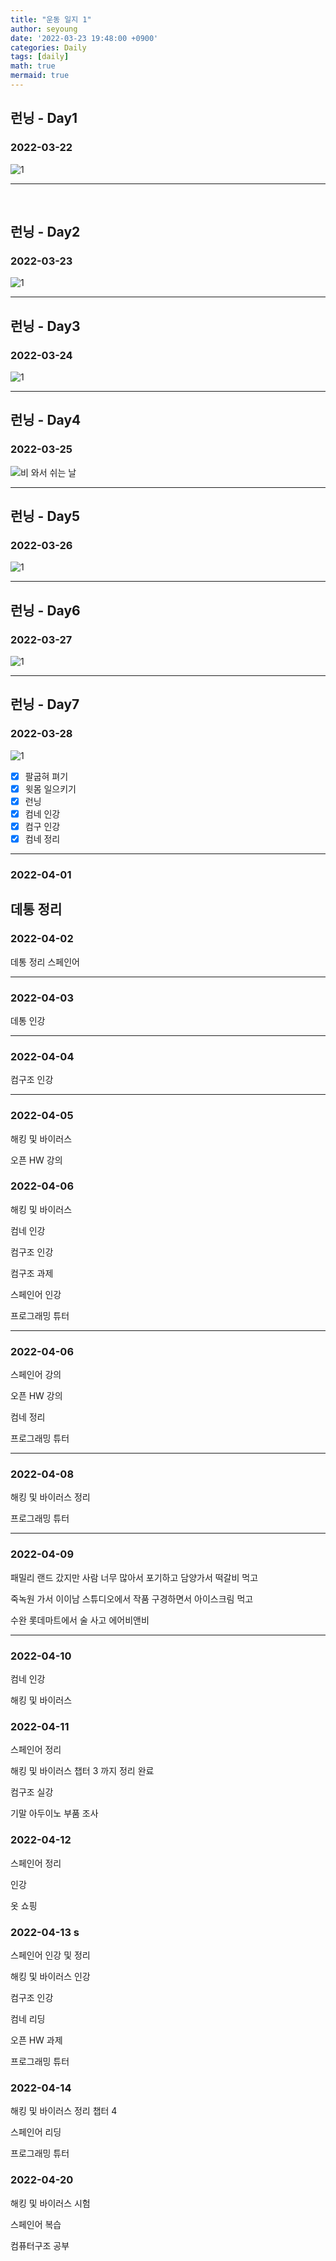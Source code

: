 ```yaml
---
title: "운동 일지 1"
author: seyoung
date: '2022-03-23 19:48:00 +0900'
categories: Daily
tags: [daily]
math: true
mermaid: true
---
```




## 런닝 - Day1

### 2022-03-22

![1](https://user-images.githubusercontent.com/54762273/159626780-2423eacb-5f21-4693-8707-1ffbc367cf39.jpg)

---
<br>

## 런닝 - Day2

### 2022-03-23

![1](https://user-images.githubusercontent.com/54762273/159678307-2e8e658b-3906-49a7-a30e-14ed5a198353.jpg)

----

## 런닝 - Day3

### 2022-03-24

![1](https://user-images.githubusercontent.com/54762273/160140516-95c74928-0ed3-4731-8d32-3a49c748e0a2.PNG)

----

## 런닝 - Day4

### 2022-03-25

![비 와서 쉬는 날](https://user-images.githubusercontent.com/54762273/160141269-410dbeff-02ea-4ca0-992a-1c212c937ce2.png)

---

## 런닝 - Day5

### 2022-03-26

![1](https://user-images.githubusercontent.com/54762273/160285009-dba1ee17-f080-4b3e-90e5-9dfaaad578b0.png)

---

## 런닝 - Day6

### 2022-03-27

![1](https://user-images.githubusercontent.com/54762273/160285009-dba1ee17-f080-4b3e-90e5-9dfaaad578b0.png)


---

## 런닝 - Day7

### 2022-03-28

![1](https://user-images.githubusercontent.com/54762273/160385776-02e76d94-c2fb-4f53-bb66-439c220c930d.jpg)

- [x] 팔굽혀 펴기
- [x] 윗몸 일으키기
- [x] 런닝
- [x] 컴네 인강
- [x] 컴구 인강
- [x] 컴네 정리

---

### 2022-04-01

데통 정리
---

### 2022-04-02

데통 정리 스페인어 

---

### 2022-04-03

데통 인강 

---

### 2022-04-04

컴구조 인강

---

### 2022-04-05

해킹 및 바이러스 

오픈 HW 강의

### 2022-04-06

해킹 및 바이러스 

컴네 인강

컴구조 인강 

컴구조 과제

스페인어 인강

프로그래밍 튜터

---

### 2022-04-06

스페인어 강의

오픈 HW 강의

컴네 정리

프로그래밍 튜터

---

### 2022-04-08

해킹 및 바이러스 정리

프로그래밍 튜터

---

### 2022-04-09

패밀리 랜드 갔지만 사람 너무 많아서 포기하고 담양가서 떡갈비 먹고

죽녹원 가서 이이남 스튜디오에서 작품 구경하면서 아이스크림 먹고

수완 롯데마트에서 술 사고 에어비앤비

---

### 2022-04-10

컴네 인강

해킹 및 바이러스

### 2022-04-11

스페인어 정리

해킹 및 바이러스 챕터 3 까지 정리 완료

컴구조 실강 

기말 아두이노 부품 조사 

### 2022-04-12

스페인어 정리

인강

옷 쇼핑


### 2022-04-13 s

스페인어 인강 및 정리

해킹 및 바이러스 인강

컴구조 인강

컴네 리딩

오픈 HW 과제

프로그래밍 튜터

### 2022-04-14

해킹 및 바이러스 정리 챕터 4

스페인어 리딩 

프로그래밍 튜터

### 2022-04-20

해킹 및 바이러스 시험

스페인어 복습

컴퓨터구조 공부

